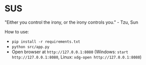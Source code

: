 # SUS

"Either you control the irony, or the irony controls you." - Tzu, Sun

How to use:
- `pip install -r requirements.txt`
- `python src/app.py`
- Open browser at `http://127.0.0.1:8080` (Windows: `start http://127.0.0.1:8080`, Linux: `xdg-open http://127.0.0.1:8080`)
